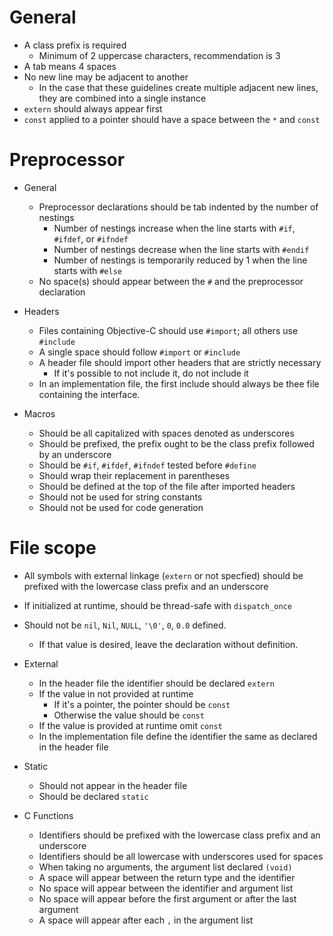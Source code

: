 
General
======

- A class prefix is required
  - Minimum of 2 uppercase characters, recommendation is 3
- A tab means 4 spaces
- No new line may be adjacent to another
  - In the case that these guidelines create multiple adjacent new lines, they are combined into a single instance
- `extern` should always appear first
- `const` applied to a pointer should have a space between the `*` and `const`

Preprocessor
======

- General
  - Preprocessor declarations should be tab indented by the number of nestings
    - Number of nestings increase when the line starts with `#if`, `#ifdef`, or `#ifndef`
    - Number of nestings decrease when the line starts with `#endif`
    - Number of nestings is temporarily reduced by 1 when the line starts with `#else`  
  - No space(s) should appear between the `#` and the preprocessor declaration
  
- Headers
  - Files containing Objective-C should use `#import`; all others use `#include`
  - A single space should follow `#import` or `#include`
  - A header file should import other headers that are strictly necessary
    - If it's possible to not include it, do not include it
  - In an implementation file, the first include should always be thee file containing the interface.

- Macros
  - Should be all capitalized with spaces denoted as underscores
  - Should be prefixed, the prefix ought to be the class prefix followed by an underscore
  - Should be `#if`, `#ifdef`, `#ifndef` tested before `#define`
  - Should wrap their replacement in parentheses
  - Should be defined at the top of the file after imported headers
  - Should not be used for string constants
  - Should not be used for code generation

File scope
======

- All symbols with external linkage (`extern` or not specfied) should be prefixed with the lowercase class prefix and an underscore
- If initialized at runtime, should be thread-safe with `dispatch_once`
- Should not be `nil`, `Nil`, `NULL`, `'\0'`, `0`, `0.0` defined.
    - If that value is desired, leave the declaration without definition.

- External
  - In the header file the identifier should be declared `extern`
  - If the value in not provided at runtime
    - If it's a pointer, the pointer should be `const`
    - Otherwise the value should be `const`
  - If the value is provided at runtime omit `const`
  - In the implementation file define the identifier the same as declared in the header file

- Static
  - Should not appear in the header file
  - Should be declared `static`
  
- C Functions
  - Identifiers should be prefixed with the lowercase class prefix and an underscore
  - Identifiers should be all lowercase with underscores used for spaces
  - When taking no arguments, the argument list declared `(void)`
  - A space will appear between the return type and the identifier
  - No space will appear between the identifier and argument list
  - No space will appear before the first argument or after the last argument
  - A space will appear after each `,` in the argument list

